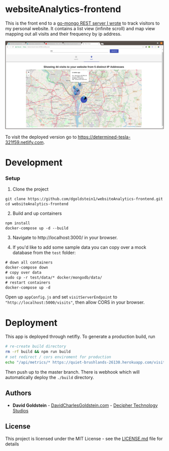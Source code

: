 # websiteAnalytics-frontend

This is the front end to a [go-mongo REST server I wrote](https://github.com/dgoldstein1/websiteAnalytics-backend) to track visitors to my personal website. It contains a list view (infinite scroll) and map view mapping out all visits and their frequency by ip address.

![screenshot](screenshots/map-view.png)

To visit the deployed version go to https://determined-tesla-321f59.netlify.com.


# Development

### Setup

1. Clone the project

```
git clone https://github.com/dgoldstein1/websiteAnalytics-frontend.git
cd websiteAnalytics-frontend
```

2. Build and up containers

```
npm install
docker-compose up -d --build
```

3. Navigate to http://localhost:3000/ in your browser.

4. If you'd like to add some sample data you can copy over a mock database from the `test` folder:

```
# down all containers
docker-compose down
# copy over data
sudo cp -r test/data/* docker/mongodb/data/
# restart containers
docker-compose up -d
```

Open up `appConfig.js` and set `visitServerEndpoint` to `"http://localhost:5000/visits"`, then allow CORS in your browser.

# Deployment

This app is deployed through netifly. To generate a production build, run

```sh
# re-create build directory
rm -rf build && npm run build
# set redirect / cors enviroment for production
echo "/api/metrics/* https://quiet-brushlands-26130.herokuapp.com/visits 200" >> ./build/_redirects
```

Then push up to the master branch. There is webhook which will automatically deploy the `./build` directory.

## Authors

* **David Goldstein** - [DavidCharlesGoldstein.com](http://www.davidcharlesgoldstein.com/) - [Decipher Technology Studios](http://deciphernow.com/)

## License

This project is licensed under the MIT License - see the [LICENSE.md](LICENSE.md) file for details
